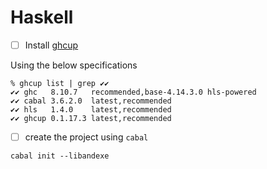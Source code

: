 # Haskell

- [ ] Install [ghcup](https://www.haskell.org/ghcup/) 

Using the below specifications

```
% ghcup list | grep ✔✔
✔✔ ghc   8.10.7   recommended,base-4.14.3.0 hls-powered
✔✔ cabal 3.6.2.0  latest,recommended
✔✔ hls   1.4.0    latest,recommended
✔✔ ghcup 0.1.17.3 latest,recommended
```

- [ ] create the project using `cabal`

```
cabal init --libandexe
```


